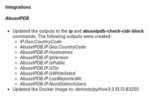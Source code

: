 #### Integrations
##### AbuseIPDB
- Updated the outputs to the **ip** and **abuseipdb-check-cidr-block** commands. The following outputs were created:
    - *IP.Geo.CountryCode*
    - *AbuseIPDB.IP.Geo.CountryCode*
    - *AbuseIPDB.IP.Hostnames*
    - *AbuseIPDB.IP.IpVersion*
    - *AbuseIPDB.IP.IsPublic*
    - *AbuseIPDB.IP.IsTor*
    - *AbuseIPDB.IP.IsWhitelisted*
    - *AbuseIPDB.IP.LastReportedAt*
    - *AbuseIPDB.IP.NumDistinctUsers*
- Updated the Docker image to: *demisto/python3:3.10.13.83255*.